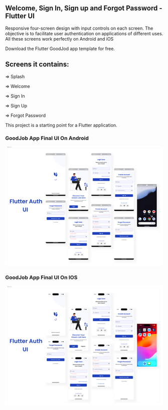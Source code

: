 ## Welcome, Sign In, Sign up and Forgot Password - Flutter UI

Responsive four-screen design with input controls on each screen.
The objective is to facilitate user authentication on applications of different uses. 
All these screens work perfectly on Android and iOS

Download the Flutter GoodJod app template for free.

## Screens it contains:

=> Splash

=> Welcome

=> Sign In

=> Sign Up

=> Forgot Password

This project is a starting point for a Flutter application.

### GoodJob App Final UI On Android
![Preview](/flutter_auth_android_ui.jpg)

### GoodJob App Final UI On IOS
![Preview](/flutter_auth_ios_ui.jpg)